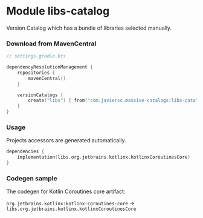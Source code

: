# Module libs-catalog

Version Catalog which has a bundle of libraries selected manually.

### Download from MavenCentral

```kotlin
// settings.gradle.kts

dependencyResolutionManagement {
    repositories {
        mavenCentral()
    }

    versionCatalogs {
        create("libs") { from("com.javiersc.massive-catalogs:libs-catalog:$version") }
    }
}
```

### Usage

Projects accessors are generated automatically.

```kotlin
dependencies {
    implementation(libs.org.jetbrains.kotlinx.kotlinxCoroutinesCore)
}
```

### Codegen sample

The codegen for Kotlin Coroutines core artifact:

`org.jetbrains.kotlinx:kotlinx-coroutines-core`
-> `libs.org.jetbrains.kotlinx.kotlinxCoroutinesCore`
